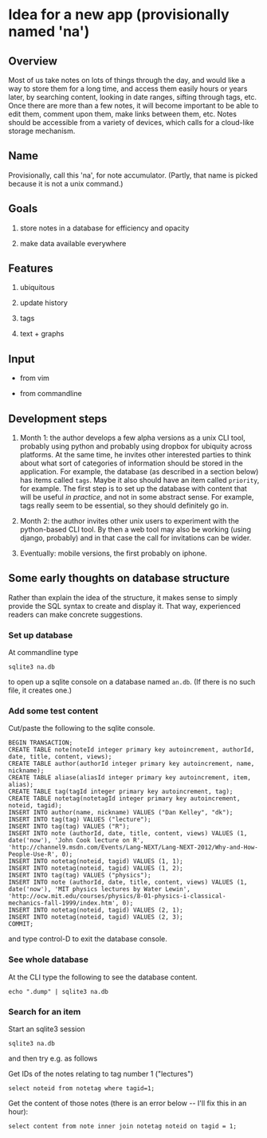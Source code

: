 # Idea for a new app (provisionally named 'na')

## Overview

Most of us take notes on lots of things through the day, and would like a way
to store them for a long time, and access them easily hours or years later, by
searching content, looking in date ranges, sifting through tags, etc.  Once
there are more than a few notes, it will become important to be able to edit
them, comment upon them, make links between them, etc.  Notes should be
accessible from a variety of devices, which calls for a cloud-like storage
mechanism.


## Name

Provisionally, call this 'na', for note accumulator.  (Partly, that name is
picked because it is not a unix command.)


## Goals

1. store notes in a database for efficiency and opacity

2. make data available everywhere


## Features

1. ubiquitous

2. update history

3. tags

4. text + graphs

## Input

* from vim

* from commandline


## Development steps

1. Month 1: the author develops a few alpha versions as a unix CLI tool,
   probably using python and probably using dropbox for ubiquity across
platforms.  At the same time, he invites other interested parties to think
about what sort of categories of information should be stored in the
application.  For example, the database (as described in a section below) has
items called ``tags``.  Maybe it also should have an item called ``priority``,
for example.  The first step is to set up the database with content that will
be useful *in practice*, and not in some abstract sense.  For example, tags
really seem to be essential, so they should definitely go in.

2. Month 2: the author invites other unix users to experiment with the
   python-based CLI tool.  By then a web tool may also be working (using
django, probably) and in that case the call for invitations can be wider.

3. Eventually: mobile versions, the first probably on iphone.


## Some early thoughts on database structure

Rather than explain the idea of the structure, it makes sense to simply provide
the SQL syntax to create and display it.  That way, experienced readers can
make concrete suggestions.

### Set up database

At commandline type

    sqlite3 na.db

to open up a sqlite console on a database named ``an.db``.  (If there is no
such file, it creates one.)

### Add some test content

Cut/paste the following to the sqlite console.

    BEGIN TRANSACTION;
    CREATE TABLE note(noteId integer primary key autoincrement, authorId, date, title, content, views);
    CREATE TABLE author(authorId integer primary key autoincrement, name, nickname);
    CREATE TABLE aliase(aliasId integer primary key autoincrement, item, alias);
    CREATE TABLE tag(tagId integer primary key autoincrement, tag);
    CREATE TABLE notetag(notetagId integer primary key autoincrement, noteid, tagid);
    INSERT INTO author(name, nickname) VALUES ("Dan Kelley", "dk");
    INSERT INTO tag(tag) VALUES ("lecture");
    INSERT INTO tag(tag) VALUES ("R");
    INSERT INTO note (authorId, date, title, content, views) VALUES (1, date('now'), 'John Cook lecture on R', 'http://channel9.msdn.com/Events/Lang-NEXT/Lang-NEXT-2012/Why-and-How-People-Use-R', 0);
    INSERT INTO notetag(noteid, tagid) VALUES (1, 1);
    INSERT INTO notetag(noteid, tagid) VALUES (1, 2);
    INSERT INTO tag(tag) VALUES ("physics");
    INSERT INTO note (authorId, date, title, content, views) VALUES (1, date('now'), 'MIT physics lectures by Water Lewin', 'http://ocw.mit.edu/courses/physics/8-01-physics-i-classical-mechanics-fall-1999/index.htm', 0);
    INSERT INTO notetag(noteid, tagid) VALUES (2, 1);
    INSERT INTO notetag(noteid, tagid) VALUES (2, 3);
    COMMIT;

and type control-D to exit the database console.

### See whole database

At the CLI type the following to see the database content.

    echo ".dump" | sqlite3 na.db

### Search for an item

Start an sqlite3 session

    sqlite3 na.db

and then try e.g. as follows

Get IDs of the notes relating to tag number 1 ("lectures")

    select noteid from notetag where tagid=1;

Get the content of those notes (there is an error below -- I'll fix this in an hour):

    select content from note inner join notetag noteid on tagid = 1;




